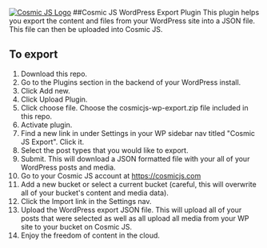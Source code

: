 [![Cosmic JS Logo](https://cosmicjs.com/images/marketing/logo-w-brand.jpg)](https://cosmicjs.com/)
##Cosmic JS WordPress Export Plugin
This plugin helps you export the content and files from your WordPress site into a JSON file.  This file can then be uploaded into Cosmic JS.
## To export
1. Download this repo.
2. Go to the Plugins section in the backend of your WordPress install. 
3. Click Add new.
4. Click Upload Plugin.
5. Click choose file.  Choose the cosmicjs-wp-export.zip file included in this repo.
6. Activate plugin.
7. Find a new link in under Settings in your WP sidebar nav titled "Cosmic JS Export".  Click it.
8. Select the post types that you would like to export.
9. Submit.  This will download a JSON formatted file with your all of your WordPress posts and media.
10. Go to your Cosmic JS account at https://cosmicjs.com
11. Add a new bucket or select a current bucket (careful, this will overwrite all of your bucket's content and media data).
12. Click the Import link in the Settings nav.
13. Upload the WordPress export JSON file. This will upload all of your posts that were selected as well as all upload all media from your WP site to your bucket on Cosmic JS.
14. Enjoy the freedom of content in the cloud.
